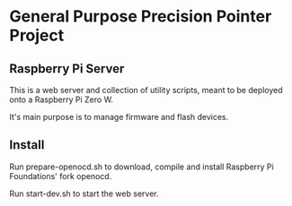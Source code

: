 # General Purpose Precision Pointer Project
## Raspberry Pi Server

This is a web server and collection of utility scripts, meant to be deployed onto a Raspberry Pi Zero W.

It's main purpose is to manage firmware and flash devices.
## Install

Run prepare-openocd.sh to download, compile and install Raspberry Pi Foundations' fork openocd.

Run start-dev.sh to start the web server.